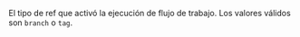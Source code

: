 El tipo de ref que activó la ejecución de flujo de trabajo. Los valores válidos son `branch` o `tag`.
